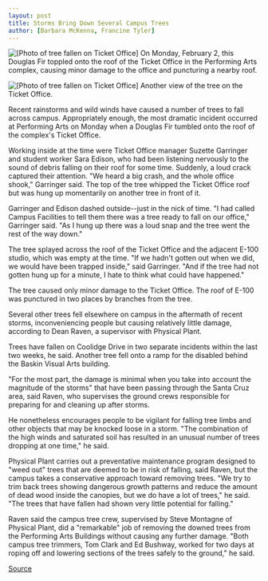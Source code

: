 ```yaml
---
layout: post
title: Storms Bring Down Several Campus Trees
author: [Barbara McKenna, Francine Tyler] 
---
```


![\[Photo of tree fallen on Ticket Office\]][1] On Monday, February 2, this Douglas Fir toppled  onto the roof of the Ticket Office in the Performing Arts complex, causing minor damage to the office and puncturing a nearby roof.

![\[Photo of tree fallen on Ticket Office\]][2] Another view of the tree on the Ticket Office.

Recent rainstorms and wild winds have caused a number of trees to fall across campus. Appropriately enough, the most dramatic incident occurred at Performing Arts on Monday when a Douglas Fir tumbled onto the roof of the complex's Ticket Office.

Working inside at the time were Ticket Office manager Suzette Garringer and student worker Sara Edison, who had been listening nervously to the sound of debris falling on their roof for some time. Suddenly, a loud crack captured their attention. "We heard a big crash, and the whole office shook," Garringer said. The top of the tree whipped the Ticket Office roof but was hung up momentarily on another tree in front of it.

Garringer and Edison dashed outside--just in the nick of time. "I had called Campus Facilities to tell them there was a tree ready to fall on our office," Garringer said. "As I hung up there was a loud snap and the tree went the rest of the way down."

The tree splayed across the roof of the Ticket Office and the adjacent E-100 studio, which was empty at the time. "If we hadn't gotten out when we did, we would have been trapped inside," said Garringer. "And if the tree had not gotten hung up for a minute, I hate to think what could have happened."

The tree caused only minor damage to the Ticket Office. The roof of E-100 was punctured in two places by branches from the tree.

Several other trees fell elsewhere on campus in the aftermath of recent storms, inconveniencing people but causing relatively little damage, according to Dean Raven, a supervisor with Physical Plant.

Trees have fallen on Coolidge Drive in two separate incidents within the last two weeks, he said. Another tree fell onto a ramp for the disabled behind the Baskin Visual Arts building.

"For the most part, the damage is minimal when you take into account the magnitude of the storms" that have been passing through the Santa Cruz area, said Raven, who supervises the ground crews responsible for preparing for and cleaning up after storms.

He nonetheless encourages people to be vigilant for falling tree limbs and other objects that may be knocked loose in a storm. "The combination of the high winds and saturated soil has resulted in an unusual number of trees dropping at one time," he said.

Physical Plant carries out a preventative maintenance program designed to "weed out" trees that are deemed to be in risk of falling, said Raven, but the campus takes a conservative approach toward removing trees. "We try to trim back trees showing dangerous growth patterns and reduce the amount of dead wood inside the canopies, but we do have a lot of trees," he said. "The trees that have fallen had shown very little potential for falling."

Raven said the campus tree crew, supervised by Steve Montagne of Physical Plant, did a "remarkable" job of removing the downed trees from the Performing Arts Buildings without causing any further damage. "Both campus tree trimmers, Tom Clark and Ed Bushway, worked for two days at roping off and lowering sections of the trees safely to the ground," he said.

[1]: http://www1.ucsc.edu/oncampus/currents/97-98/art/tree.98-02-09.gif
[2]: http://www1.ucsc.edu/oncampus/currents/97-98/art/tree2.98-02-09.gif

[Source](http://www1.ucsc.edu/oncampus/currents/97-98/02-09/trees.htm "Permalink to Trees topple on campus: 02-09-98")

